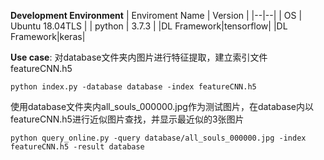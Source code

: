 **Development Environment**
| Enviroment Name | Version |
|--|--|
| OS | Ubuntu 18.04TLS |
| python | 3.7.3 |
|DL Framework|tensorflow|
|DL Framework|keras|

**Use case**:
对database文件夹内图片进行特征提取，建立索引文件featureCNN.h5

```
python index.py -database database -index featureCNN.h5
```

使用database文件夹内all_souls_000000.jpg作为测试图片，在database内以featureCNN.h5进行近似图片查找，并显示最近似的3张图片

```
python query_online.py -query database/all_souls_000000.jpg -index featureCNN.h5 -result database
```

